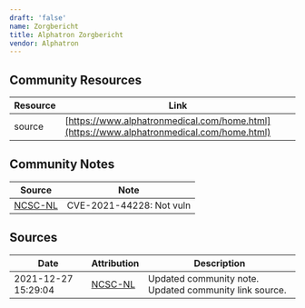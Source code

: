 ```yaml
---
draft: 'false'
name: Zorgbericht
title: Alphatron Zorgbericht
vendor: Alphatron
---
```



## Community Resources
| Resource | Link |
| --- | --- |
| source | [https://www.alphatronmedical.com/home.html](https://www.alphatronmedical.com/home.html) |

## Community Notes
| Source | Note |
| --- | --- |
| [NCSC-NL](https://github.com/NCSC-NL/log4shell/blob/main/software/README.md) | CVE-2021-44228: Not vuln </ul> |

## Sources
| Date | Attribution | Description |
| --- | --- | --- |
| 2021-12-27 15:29:04 | [NCSC-NL](https://github.com/NCSC-NL/log4shell/blob/main/software/README.md) | Updated community note. Updated community link source.  |
